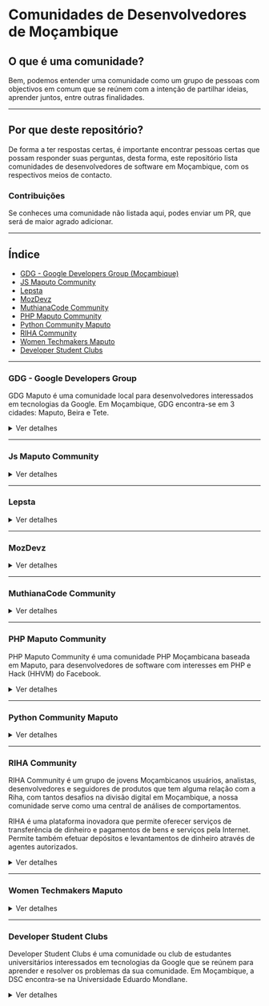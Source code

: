 # Comunidades de Desenvolvedores de Moçambique

## O que é uma comunidade?

Bem, podemos entender uma comunidade como um grupo de pessoas com objectivos
em comum que se reúnem com a intenção de partilhar ideias, aprender juntos, entre
outras finalidades.

---

## Por que deste repositório?

De forma a ter respostas certas, é importante encontrar pessoas certas que possam
responder suas perguntas, desta forma, este repositório lista comunidades de desenvolvedores
de software em Moçambique, com os respectivos meios de contacto.


### Contribuições
Se conheces uma comunidade não listada aqui, podes enviar um PR, que será de maior agrado adicionar.


---

## Índice

* [GDG - Google Developers Group (Moçambique)](#GDG---Google-Developers-Group)
* [JS Maputo Community](#Js-Maputo-Community)
* [Lepsta](#Lepsta)
* [MozDevz](#MozDevz)
* [MuthianaCode Community](#MuthianaCode-Community)
* [PHP Maputo Community](#PHP-Maputo-Community)
* [Python Community Maputo](#Python-Community-Maputo)
* [RIHA Community](#RIHA-Community)
* [Women Techmakers Maputo](#Women-Techmakers-Maputo)
* [Developer Student Clubs](#developer-student-clubs)
---

### GDG - Google Developers Group

  GDG Maputo é uma comunidade local para desenvolvedores interessados em tecnologias da Google.
  Em Moçambique, GDG encontra-se em 3 cidades: Maputo, Beira e Tete.

<details>

  <summary>Ver detalhes</summary>
  Vias de Comunicação

  1. [Meetup (Maputo)](https://www.meetup.com/pt-BR/GDG-Maputo/)
  2. [Meetup (Beira)](https://www.meetup.com/pt-BR/Beira-GDG/)
  3. [Meetup (Tete)](https://www.meetup.com/pt-BR/GDG-TETE/)
  4. [Grupo do Facebook (Maputo)](https://pt-br.facebook.com/groups/gdgmaputo/)
  5. [Medium](https://medium.com/android-dev-moz)

</details>

---

### Js Maputo Community

<details>
  <summary>Ver detalhes</summary>
   Via de Comunicação

1. [Whatsapp](https://chat.whatsapp.com/1ZXaVqxGSM99MbMbnqPtur)

</details>

---

### Lepsta

<details>
  <summary>Ver detalhes</summary>
  Via de Comunicação

  1. [Meetup](https://www.meetup.com/pt-BR/Lepsta-Developers-Maputo/)


</details>

---

### MozDevz

<details>
  <summary>Ver detalhes</summary>
   Via de Comunicação

  1. [Facebook](https://www.facebook.com/mozdevz/)
  2. [Meetup](https://www.meetup.com/pt-BR/Mozdevz/)
  3. [Telegram](https://t.me/MozDevz)

</details>

---

### MuthianaCode Community

<details>
  <summary>Ver detalhes</summary>
   Via de Comunicação


1. [Facebook](https://www.facebook.com/muthianacode/)
2. [Whatsapp](https://chat.whatsapp.com/0Cm3XN6P6KNCAigPCJwpuo)
3. [Instagram](https://www.instagram.com/muthianacode/)


</details>

---

### PHP Maputo Community

  PHP Maputo Community é uma comunidade PHP Moçambicana baseada em Maputo, para desenvolvedores de
  software com interesses em PHP e Hack (HHVM) do Facebook.

<details>
  <summary>Ver detalhes</summary>
   Via de Comunicação

  1. [WhatsApp](https://chat.whatsapp.com/ILHtN728Hhp1St5Ag9eDji)

</details>

---

### Python Community Maputo

<details>
  <summary>Ver detalhes</summary>
   Via de Comunicação

1. [Whatsapp](https://chat.whatsapp.com/AtlP04I9rTL1GTbHPHKe3P)

</details>

---

### RIHA Community

  RIHA Community é um grupo de jovens Moçambicanos usuários, analistas,
  desenvolvedores e seguidores de produtos que tem alguma relação com a Riha,
  com tantos desafios na divisão digital em Moçambique,
  a nossa comunidade serve como uma central de análises de comportamentos.

  RIHA é uma plataforma inovadora que permite oferecer serviços
  de transferência de dinheiro e pagamentos de bens e serviços pela Internet.
  Permite também efetuar depósitos e levantamentos de dinheiro através de agentes autorizados.

<details>
  <summary>Ver detalhes</summary>
  Via de Comunicação

  1. [RIHA website](https://www.riha.co.mz)
  2. [WhatsApp](https://chat.whatsapp.com/DRNbVPySnZS5snQH6RgdH6)
</details>

---

### Women Techmakers Maputo

<details>
  <summary>Ver detalhes</summary>
   Via de Comunicação

1. [Whatsapp](https://chat.whatsapp.com/5LiLKX509TlBQwkSN1bXqH)
</details>

---

### Developer Student Clubs

Developer Student Clubs é uma comunidade ou club de estudantes universitários interessados em tecnologias da Google que se
reúnem para aprender e resolver os problemas da sua comunidade.
Em Moçambique, a DSC encontra-se na Universidade Eduardo Mondlane.

<details>
  <summary>Ver detalhes</summary>
  Via de Comunicação

1. [Slack (Universidade Eduardo Mondlane)](https://developerstud-icp6261.slack.com)

</details>
